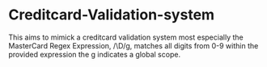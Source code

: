 # Creditcard-Validation-system
This aims to mimick a creditcard validation system most especially the MasterCard
Regex Expression, /\D/g, matches all digits from 0-9 within the provided expression
the g indicates a global scope.  